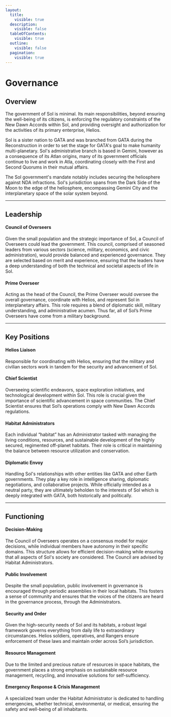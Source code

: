```yaml
---
layout:
  title:
    visible: true
  description:
    visible: false
  tableOfContents:
    visible: true
  outline:
    visible: false
  pagination:
    visible: true
---
```


# Governance

## Overview

The government of Sol is minimal. Its main responsibilities, beyond ensuring the well-being of its citizens, is enforcing the regulatory constraints of the New Dawn Accords within Sol, and providing oversight and authorization for the activities of its primary enterprise, Helios.

Sol is a sister nation to GATA and was branched from GATA during the Reconstruction in order to set the stage for GATA's goal to make humanity multi-planetary. Sol's administrative branch is based in Gemini, however as a consequence of its Atlan origins, many of its government officials continue to live and work in Atla, coordinating closely with the First and Second Quorums in their mutual affairs.

The Sol government's mandate notably includes securing the heliosphere against NDA infractions. Sol's jurisdiction spans from the Dark Side of the Moon to the edge of the heliosphere, encompassing Gemini City and the interplanetary space of the solar system beyond.

***

## Leadership

#### Council of Overseers

Given the small population and the strategic importance of Sol, a Council of Overseers could lead the government. This council, comprised of seasoned leaders from various sectors (science, military, economics, and civic administration), would provide balanced and experienced governance. They are selected based on merit and experience, ensuring that the leaders have a deep understanding of both the technical and societal aspects of life in Sol.

#### Prime Overseer

Acting as the head of the Council, the Prime Overseer would oversee the overall governance, coordinate with Helios, and represent Sol in interplanetary affairs. This role requires a blend of diplomatic skill, military understanding, and administrative acumen. Thus far, all of Sol’s Prime Overseers have come from a military background.

***

## Key Positions

#### Helios Liaison

Responsible for coordinating with Helios, ensuring that the military and civilian sectors work in tandem for the security and advancement of Sol.

#### Chief Scientist

Overseeing scientific endeavors, space exploration initiatives, and technological development within Sol. This role is crucial given the importance of scientific advancement in space communities. The Chief Scientist ensures that Sol’s operations comply with New Dawn Accords regulations.

#### Habitat Administrators

Each individual “habitat” has an Administrator tasked with managing the living conditions, resources, and sustainable development of the highly secured, regimented off-planet habitats. Their role is critical in maintaining the balance between resource utilization and conservation.

#### Diplomatic Envoy

Handling Sol's relationships with other entities like GATA and other Earth governments. They play a key role in intelligence sharing, diplomatic negotiations, and collaborative projects. While officially intended as a neutral party, they are ultimately beholden to the interests of Sol which is deeply integrated with GATA, both historically and politically.

***

## Functioning

#### **Decision-Making**

The Council of Overseers operates on a consensus model for major decisions, while individual members have autonomy in their specific domains. This structure allows for efficient decision-making while ensuring that all aspects of Sol's society are considered. The Council are advised by Habitat Administrators.

#### **Public Involvement**

Despite the small population, public involvement in governance is encouraged through periodic assemblies in their local habitats. This fosters a sense of community and ensures that the voices of the citizens are heard in the governance process, through the Administrators.

#### **Security and Order**

Given the high-security needs of Sol and its habitats, a robust legal framework governs everything from daily life to extraordinary circumstances. Helios soldiers, operatives, and Rangers ensure enforcement of these laws and maintain order across Sol’s jurisdiction.

#### **Resource Management**

Due to the limited and precious nature of resources in space habitats, the government places a strong emphasis on sustainable resource management, recycling, and innovative solutions for self-sufficiency.

#### **Emergency Response & Crisis Management**

A specialized team under the Habitat Administrator is dedicated to handling emergencies, whether technical, environmental, or medical, ensuring the safety and well-being of all inhabitants.
